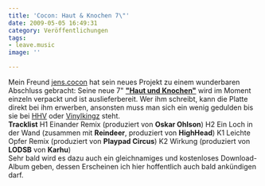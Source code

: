 ```yaml
---
title: 'Cocon: Haut & Knochen 7\"'
date: 2009-05-05 16:49:31
category: Veröffentlichungen
tags:
- leave.music
image: ''

---
```


Mein Freund [jens.cocon](http://www.myspace.com/dercocon) hat sein neues Projekt zu einem wunderbaren Abschluss gebracht: Seine neue 7" [**"Haut und Knochen"**](http://blogs.myspace.com/index.cfm?fuseaction=blog.view&friendId=301585654&blogId=487329227) wird im Moment einzeln verpackt und ist auslieferbereit. Wer ihm schreibt, kann die Platte direkt bei ihm erwerben, ansonsten muss man sich ein wenig gedulden bis sie bei [HHV](http://www.hhv.de) oder [Vinylkingz](http://www.vinylkingz.de) steht.  
**Tracklist**
H1 Einander Remix (produziert von **Oskar Ohlson**)
H2 Ein Loch in der Wand (zusammen mit **Reindeer**, produziert von **HighHead**)
K1 Leichte Opfer Remix (produziert von **Playpad Circus**)
K2 Wirkung (produziert von **LODSB** von **Karhu**)  
Sehr bald wird es dazu auch ein gleichnamiges und kostenloses Download-Album geben, dessen Erscheinen ich hier hoffentlich auch bald ankündigen darf.
